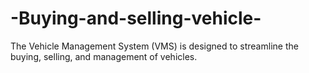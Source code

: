 # -Buying-and-selling-vehicle-
The Vehicle Management System (VMS) is designed to streamline the buying, selling, and management of vehicles.
